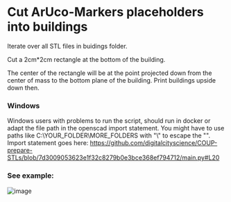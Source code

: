 # Cut ArUco-Markers placeholders into buildings

Iterate over all STL files in buidings folder.

Cut a 2cm*2cm rectangle at the bottom of the building. 

The center of the rectangle will be at the point projected down from the center of mass to the bottom plane of the building.
Print buildings upside down then.

### Windows
Windows users with problems to run the script, should run in docker or adapt the file path in the openscad import statement. You might have to use paths like C:\\YOUR_FOLDER\\MORE_FOLDERS with "\\" to escape the "\".
Import statement goes here:  https://github.com/digitalcityscience/COUP-prepare-STLs/blob/7d3009053623e1f32c8279b0e3bce368ef794712/main.py#L20



### See example:
![image](https://user-images.githubusercontent.com/4631906/197495895-c8534e7d-fb28-462b-ab84-5ca7ec036509.png)


